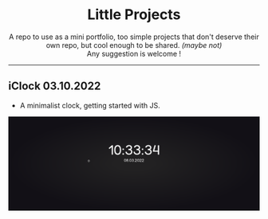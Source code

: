 <div align="center">

# Little Projects
</div>

<p align="center">
    A repo to use as a mini portfolio, too simple projects that don't deserve their own repo, but cool enough to be shared. <i>(maybe not)</i>
    <br>
    Any suggestion is welcome !
</p>

---

## iClock 03.10.2022
- A minimalist clock, getting started with JS.

<div align="center" width=100%>

<img src="https://raw.githubusercontent.com/Iagorrr04/little-projects/main/iClock/demo.png?token=GHSAT0AAAAAABSCSMMSSHN3CZDWPS5PS2C2YRQSZJQ">
         
</div>

